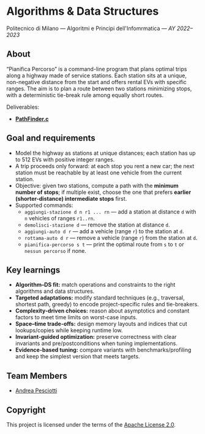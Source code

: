 # Algorithms & Data Structures
Politecnico di Milano — Algoritmi e Principi dell'Infomrmatica — _AY 2022–2023_

## About
“Pianifica Percorso” is a command-line program that plans optimal trips along a highway made of service stations. Each station sits at a unique, non-negative distance from the start and offers rental EVs with specific ranges. The aim is to plan a route between two stations minimizing stops, with a deterministic tie-break rule among equally short routes.

Deliverables:
- **[PathFinder.c](./PathFinder.c)**

## Goal and requirements
- Model the highway as stations at unique distances; each station has up to 512 EVs with positive integer ranges.  
- A trip proceeds only forward: at each stop you rent a new car; the next station must be reachable by at least one vehicle from the current station.  
- Objective: given two stations, compute a path with the **minimum number of stops**; if multiple exist, choose the one that prefers **earlier (shorter-distance) intermediate stops** first.  
- Supported commands:
  - `aggiungi-stazione d n r1 ... rn` — add a station at distance `d` with `n` vehicles of ranges `r1..rn`.  
  - `demolisci-stazione d` — remove the station at distance `d`.  
  - `aggiungi-auto d r` — add a vehicle (range `r`) to the station at `d`.  
  - `rottama-auto d r` — remove a vehicle (range `r`) from the station at `d`.  
  - `pianifica-percorso s t` — print the optimal route from `s` to `t` or `nessun percorso` if none.

## Key learnings
- **Algorithm–DS fit:** match operations and constraints to the right algorithms and data structures.
- **Targeted adaptations:** modify standard techniques (e.g., traversal, shortest path, greedy) to encode project-specific rules and tie-breakers.
- **Complexity-driven choices:** reason about asymptotics and constant factors to meet time limits on worst-case inputs.
- **Space–time trade-offs:** design memory layouts and indices that cut lookups/copies while keeping runtime low.
- **Invariant-guided optimization:** preserve correctness with clear invariants and pre/postconditions when tuning implementations.
- **Evidence-based tuning:** compare variants with benchmarks/profiling and keep the simplest version that meets targets.

## Team Members
- [Andrea Pesciotti](https://github.com/AndreaPes)

## Copyright
This project is licensed under the terms of the [Apache License 2.0](./LICENSE).
